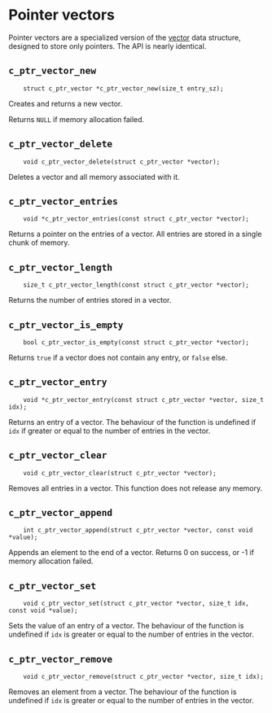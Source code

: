 
# Pointer vectors

Pointer vectors are a specialized version of the [vector](vectors.html) data
structure, designed to store only pointers. The API is nearly identical.

## `c_ptr_vector_new`
~~~ {.c}
    struct c_ptr_vector *c_ptr_vector_new(size_t entry_sz);
~~~

Creates and returns a new vector.

Returns `NULL` if memory allocation failed.

## `c_ptr_vector_delete`
~~~ {.c}
    void c_ptr_vector_delete(struct c_ptr_vector *vector);
~~~

Deletes a vector and all memory associated with it.

## `c_ptr_vector_entries`
~~~ {.c}
    void *c_ptr_vector_entries(const struct c_ptr_vector *vector);
~~~

Returns a pointer on the entries of a vector. All entries are stored in a
single chunk of memory.

## `c_ptr_vector_length`
~~~ {.c}
    size_t c_ptr_vector_length(const struct c_ptr_vector *vector);
~~~

Returns the number of entries stored in a vector.

## `c_ptr_vector_is_empty`
~~~ {.c}
    bool c_ptr_vector_is_empty(const struct c_ptr_vector *vector);
~~~

Returns `true` if a vector does not contain any entry, or `false` else.

## `c_ptr_vector_entry`
~~~ {.c}
    void *c_ptr_vector_entry(const struct c_ptr_vector *vector, size_t idx);
~~~

Returns an entry of a vector. The behaviour of the function is undefined if
`idx` if greater or equal to the number of entries in the vector.

## `c_ptr_vector_clear`
~~~ {.c}
    void c_ptr_vector_clear(struct c_ptr_vector *vector);
~~~

Removes all entries in a vector. This function does not release any memory.

## `c_ptr_vector_append`
~~~ {.c}
    int c_ptr_vector_append(struct c_ptr_vector *vector, const void *value);
~~~

Appends an element to the end of a vector. Returns 0 on success, or -1 if
memory allocation failed.

## `c_ptr_vector_set`
~~~ {.c}
    void c_ptr_vector_set(struct c_ptr_vector *vector, size_t idx, const void *value);
~~~

Sets the value of an entry of a vector. The behaviour of the function is
undefined if `idx` is greater or equal to the number of entries in the vector.

## `c_ptr_vector_remove`
~~~ {.c}
    void c_ptr_vector_remove(struct c_ptr_vector *vector, size_t idx);
~~~

Removes an element from a vector. The behaviour of the function is undefined
if `idx` is greater or equal to the number of entries in the vector.
